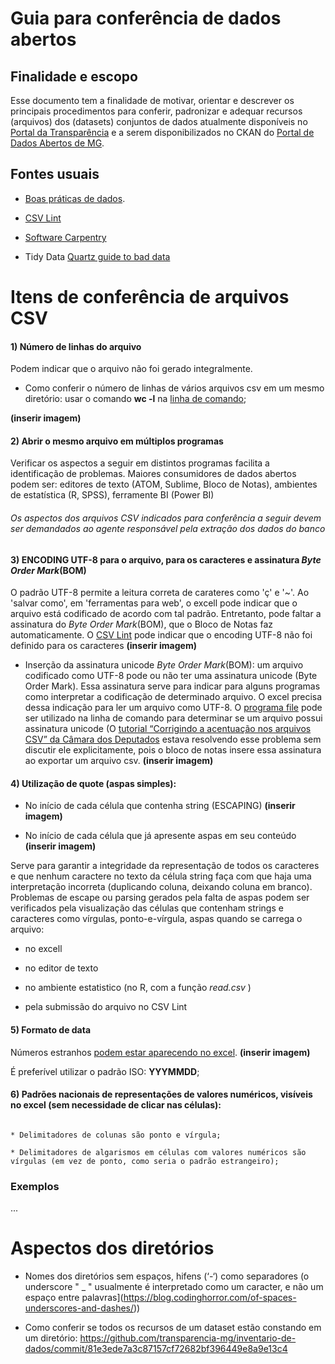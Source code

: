 # Guia para conferência de dados abertos

## Finalidade e escopo

Esse documento tem a finalidade de motivar, orientar e descrever os principais procedimentos para conferir, padronizar e adequar recursos (arquivos) dos (datasets) conjuntos de dados atualmente disponíveis no [Portal da Transparência](http://www.transparencia.dadosabertos.mg.gov.br/) e a serem disponibilizados no CKAN do [Portal de Dados Abertos de MG](http://dadosabertos.mg.gov.br/).

## Fontes usuais

* [Boas práticas de dados](https://github.com/transparencia-mg/lista-utilidades#boas-pr%C3%A1ticas-para-dados-na-web-1). 

* [CSV Lint](https://github.com/transparencia-mg/lista-utilidades#check-that-your-csv-file-is-readable)

* [Software Carpentry](https://software-carpentry.org/lessons/index.html)

* Tidy Data [Quartz guide to bad data](https://github.com/transparencia-mg/lista-utilidades#the-quartz-guide-to-bad-data-reference-to-problems-seen-in-real-world-data-along-with-suggestions-on-how-to-resolve-them)

   
# Itens de conferência de arquivos CSV

#### 1) Número de linhas do arquivo

Podem indicar que o arquivo não foi gerado integralmente.

* Como conferir o número de linhas de vários arquivos csv em um mesmo diretório: usar o comando __wc -l__ na [linha de comando](http://swcarpentry.github.io/shell-novice/04-pipefilter/index.html);

__(inserir imagem)__

#### 2) Abrir o mesmo arquivo em múltiplos programas

Verificar os aspectos a seguir em distintos programas facilita a identificação de problemas. Maiores consumidores de dados abertos podem ser: editores de texto (ATOM, Sublime, Bloco de Notas), ambientes de estatística (R, SPSS), ferramente BI (Power BI)


###### Os aspectos dos arquivos CSV indicados para conferência a seguir devem ser demandados ao agente responsável pela extração dos dados do banco

#### 3) ENCODING UTF-8 para o arquivo, para os caracteres e assinatura _Byte Order Mark_(BOM)

O padrão UTF-8 permite a leitura correta de carateres como 'ç' e '~'. Ao 'salvar como', em 'ferramentas para web', o excell pode indicar que o arquivo está codificado de acordo com tal padrão. Entretanto, pode faltar a assinatura do _Byte Order Mark_(BOM), que o Bloco de Notas faz automaticamente. O [CSV Lint](https://csvlint.io/) pode indicar que o encoding UTF-8 não foi definido para os caracteres
__(inserir imagem)__

* Inserção da assinatura unicode _Byte Order Mark_(BOM): um arquivo codificado como UTF-8 pode ou não ter uma assinatura unicode (Byte Order Mark). Essa assinatura serve para indicar para alguns programas como interpretar a codificação de determinado arquivo. O excel precisa dessa indicação para ler um arquivo como UTF-8. O [programa file](https://unix.stackexchange.com/questions/170775/how-to-check-if-file-has-a-bom-in-utf-8-text) pode ser utilizado na linha de comando para determinar se um arquivo possui assinatura unicode (O [tutorial “Corrigindo a acentuação nos arquivos CSV” da Câmara dos Deputados](https://dadosabertos.camara.leg.br/howtouse/2017-03-02-csv-corrigindo-acentuacao.html) estava resolvendo esse problema sem discutir ele explicitamente, pois o bloco de notas insere essa assinatura ao exportar um arquivo csv.
__(inserir imagem)__

#### 4) Utilização de quote (aspas simples):

* No início de cada célula que contenha string (ESCAPING)
__(inserir imagem)__

* No início de cada célula que já apresente aspas em seu conteúdo
__(inserir imagem)__

Serve para garantir a integridade da representação de todos os caracteres e que nenhum caractere no texto da célula string faça com que haja uma interpretação incorreta (duplicando coluna, deixando coluna em branco). Problemas de escape ou parsing gerados pela falta de aspas podem ser verificados pela visualização das células que contenham strings e caracteres como vírgulas, ponto-e-vírgula, aspas quando se carrega o arquivo:

* no excell 

* no editor de texto 

* no ambiente estatistico (no R, com a função _read.csv_ )

* pela submissão do arquivo no CSV Lint 

#### 5) Formato de data 

Números estranhos [podem estar aparecendo no excel](https://github.com/transparencia-mg/lista-utilidades#formata%C3%A7%C3%A3o-de-c%C3%A9lulas-com-informa%C3%A7%C3%A3o-de-data-no-excell). 
__(inserir imagem)__

É preferível utilizar o padrão ISO: __YYYMMDD__;

#### 6) Padrões nacionais de representações de valores numéricos, visíveis no excel (sem necessidade de clicar nas células):

````

* Delimitadores de colunas são ponto e vírgula; 

* Delimitadores de algarismos em células com valores numéricos são vírgulas (em vez de ponto, como seria o padrão estrangeiro); 

````

### Exemplos
...


# Aspectos dos diretórios

* Nomes dos diretórios sem espaços, hifens (‘-‘) como separadores (o underscore " _ " usualmente é interpretado como um caracter, e não um espaço entre palavras](https://blog.codinghorror.com/of-spaces-underscores-and-dashes/))

* Como conferir se todos os recursos de um dataset estão constando em um diretório: https://github.com/transparencia-mg/inventario-de-dados/commit/81e3ede7a3c87157cf72682bf396449e8a9e13c4  

